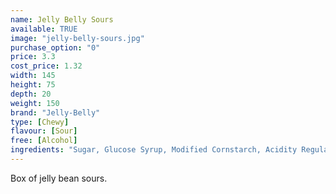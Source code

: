 ```yaml
---
name: Jelly Belly Sours
available: TRUE
image: "jelly-belly-sours.jpg"
purchase_option: "0"
price: 3.3
cost_price: 1.32
width: 145
height: 75
depth: 20
weight: 150
brand: "Jelly-Belly"
type: [Chewy]
flavour: [Sour]
free: [Alcohol]
ingredients: "Sugar, Glucose Syrup, Modified Cornstarch, Acidity Regulators (E297, E325, E330, E331), Peach Puree Concentrate, Apple Juice Concentrate, Grape Juice Concentrate, Lemon Puree, Cherry Juice Concentrate, Flavourings, Colour (E100, E102 [Tartrazine], E129, E132, E133, E150D, E171), Glazing Agents (E901, E903, E904)"
---
```

Box of jelly bean sours.